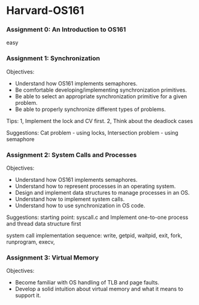 # Harvard-OS161
<h3>Assignment 0: An Introduction to OS161 </h3>
<p>easy</p>

<h3>Assignment 1: Synchronization</h3>
<p>Objectives:</p>
<ul>
<li>Understand how OS161 implements semaphores.</li>
<li>Be comfortable developing/implementing synchronization primitives.</li>
<li>Be able to select an appropriate synchronization primitive for a given problem.</li>
<li>Be able to properly synchronize different types of problems.</li>
</ul>
<p>Tips: 1, Implement the lock and CV first. 2, Think about the deadlock cases</p>
<p>Suggestions: Cat problem - using locks, Intersection problem - using semaphore</p>
<h3>Assignment 2: System Calls and Processes</h3>
<p>Objectives:</p>
<ul>
<li>Understand how OS161 implements semaphores.</li>
<li>Understand how to represent processes in an operating system.</li>
<li>Design and implement data structures to manage processes in an OS.</li>
<li>Understand how to implement system calls.</li>
<li>Understand how to use synchronization in OS code.</li>
</ul>
<p>Suggestions: starting point: syscall.c and Implement one-to-one process and thread data structure first</p>
<p>system call implementation sequence: write, getpid, waitpid, exit, fork, runprogram, execv, 

<h3>Assignment 3:  Virtual Memory</h3>
<p>Objectives:</p>
<ul>
<li>Become familiar with OS handling of TLB and page faults.</li>
<li>Develop a solid intuition about virtual memory and what it means to support it.</li>
</ul>
